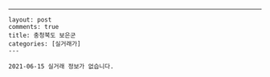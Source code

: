 ---
    layout: post
    comments: true
    title: 충청북도 보은군
    categories: [실거래가]
    ---

    2021-06-15 실거래 정보가 없습니다.

    